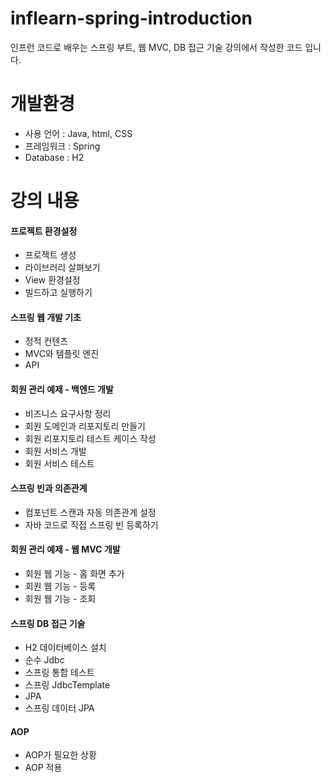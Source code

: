 # inflearn-spring-introduction
인프런 코드로 배우는 스프링 부트, 웹 MVC, DB 접근 기술 강의에서 
작성한 코드 입니다.


# 개발환경
* 사용 언어 : Java, html, CSS
* 프레임워크 : Spring
* Database : H2

# 강의 내용
#### 프로젝트 환경설정
* 프로젝트 생성
* 라이브러리 살펴보기
* View 환경설정
* 빌드하고 실행하기
#### 스프링 웹 개발 기초
* 정적 컨텐츠
* MVC와 템플릿 엔진
* API
#### 회원 관리 예제 - 백엔드 개발
* 비즈니스 요구사항 정리
* 회원 도메인과 리포지토리 만들기
* 회원 리포지토리 테스트 케이스 작성
* 회원 서비스 개발
* 회원 서비스 테스트
#### 스프링 빈과 의존관계
* 컴포넌트 스캔과 자동 의존관계 설정
* 자바 코드로 직접 스프링 빈 등록하기
#### 회원 관리 예제 - 웹 MVC 개발
* 회원 웹 기능 - 홈 화면 추가
* 회원 웹 기능 - 등록
* 회원 웹 기능 - 조회
#### 스프링 DB 접근 기술
* H2 데이터베이스 설치
* 순수 Jdbc
* 스프링 통합 테스트
* 스프링 JdbcTemplate
* JPA
* 스프링 데이터 JPA
#### AOP
* AOP가 필요한 상황
* AOP 적용
